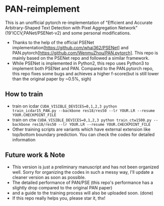 # PAN-reimplement
This is an unofficial pytorch re-implementation of "Efficient and Accurate Arbitrary-Shaped Text Detection with Pixel Aggregation Network"(19'ICCV,PANet/PSENet-v2) and some personal modifications.
* Thanks to the help of the official PSENet implementation[https://github.com/whai362/PSENet] and PAN.pytorch[https://github.com/WenmuZhou/PAN.pytorch]. This repo is mainly based on the PSENet repo and followed a similar framework.
* While PSENet is implemented in Python2, this repo uses Python3 to implement both PSENet and PAN. Compared to the PAN.pytorch repo, this repo fixes some bugs and achieves a higher f-score(but is still lower than the original paper by ~0.5%, sigh)

## How to train
* train on icdar
`CUDA_VISIBLE_DEVICES=0,1,2,3 python train_icdar15_PAN.py --backbone res18/res50 --lr YOUR.LR --resume YOUR.CHECKPOINT_FILE`
* train on ctw
`CUDA_VISIBLE_DEVICES=0,1,2,3 python train_ctw1500.py --backbone res18/res50 --lr YOUR.LR --resume YOUR.CHECKPOINT_FILE`
* Other training scripts are variants which have external extension like top/bottom boundary prediction. You can check the codes for detailed information

## Future work & Note
* This version is just a preliminary manuscript and has not been organized well. Sorry for organizing the codes in such a messy way, I'll update a cleaner version as soon as possible.
* The detailed performance of PAN/PSE (this repo's performance has a slightly drop compared to the original PAN paper)  
* and a guide to the training process will also be uploaded soon. (done)
* If this repo really helps you, please star it, thx!
